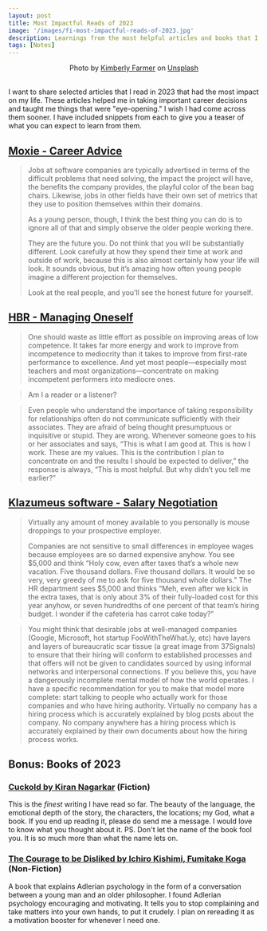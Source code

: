 ```yaml
---
layout: post
title: Most Impactful Reads of 2023
image: '/images/fi-most-impactful-reads-of-2023.jpg'
description: Learnings from the most helpful articles and books that I read in 2023
tags: [Notes]
---
```

<center>Photo by <a href="https://unsplash.com/@kimberlyfarmer?utm_content=creditCopyText&utm_medium=referral&utm_source=unsplash">Kimberly Farmer</a> on <a href="https://unsplash.com/photos/shallow-focus-photography-of-books-lUaaKCUANVI?utm_content=creditCopyText&utm_medium=referral&utm_source=unsplash">Unsplash</a></center><br>

I want to share selected articles that I read in 2023 that had the most impact on my life. These articles helped me in taking important career decisions and taught me things that were "eye-opening." I wish I had come across them sooner. I have included snippets from each to give you a teaser of what you can expect to learn from them.

## [Moxie - Career Advice](https://moxie.org/2013/01/07/career-advice.html)

> Jobs at software companies are typically advertised in terms of the difficult problems that need solving, the impact the project will have, the benefits the company provides, the playful color of the bean bag chairs. Likewise, jobs in other fields have their own set of metrics that they use to position themselves within their domains. 
> 
> As a young person, though, I think the best thing you can do is to ignore all of that and simply observe the older people working there.
> 
> They are the future you. Do not think that you will be substantially different. Look carefully at how they spend their time at work and outside of work, because this is also almost certainly how your life will look. It sounds obvious, but it’s amazing how often young people imagine a different projection for themselves.
> 
> Look at the real people, and you’ll see the honest future for yourself.

## [HBR - Managing Oneself](https://hbr.org/2005/01/managing-oneself)
> One should waste as little effort as possible on improving areas of low competence. It takes far more energy and work to improve from incompetence to mediocrity than it takes to improve from first-rate performance to excellence. And yet most people—especially most teachers and most organizations—concentrate on making incompetent performers into mediocre ones.

> Am I a reader or a listener?

> Even people who understand the importance of taking responsibility for relationships often do not communicate sufficiently with their associates. They are afraid of being thought presumptuous or inquisitive or stupid. They are wrong. Whenever someone goes to his or her associates and says, “This is what I am good at. This is how I work. These are my values. This is the contribution I plan to concentrate on and the results I should be expected to deliver,” the response is always, “This is most helpful. But why didn’t you tell me earlier?”


## [Klazumeus software - Salary Negotiation](https://www.kalzumeus.com/2012/01/23/salary-negotiation/)

> Virtually any amount of money available to you personally is mouse droppings to your prospective employer.
>
> Companies are not sensitive to small differences in employee wages because employees are so darned expensive anyhow.  You see $5,000 and think “Holy cow, even after taxes that’s a whole new vacation.  Five thousand dollars.  Five thousand dollars.  It would be so very, very greedy of me to ask for five thousand whole dollars.”  The HR department sees $5,000 and thinks “Meh, even after we kick in the extra taxes, that is only about 3% of their fully-loaded cost for this year anyhow, or seven hundredths of one percent of that team’s hiring budget.  I wonder if the cafeteria has carrot cake today?”

> You might think that desirable jobs at well-managed companies (Google, Microsoft, hot startup FooWithTheWhat.ly, etc) have layers and layers of bureaucratic scar tissue (a great image from 37Signals) to ensure that their hiring will conform to established processes and that offers will not be given to candidates sourced by using informal networks and interpersonal connections.  If you believe this, you have a dangerously incomplete mental model of how the world operates.  I have a specific recommendation for you to make that model more complete: start talking to people who actually work for those companies and who have hiring authority.  Virtually no company has a hiring process which is accurately explained by blog posts about the company.  No company anywhere has a hiring process which is accurately explained by their own documents about how the hiring process works.

## Bonus: Books of 2023

### [Cuckold by Kiran Nagarkar](https://www.goodreads.com/en/book/show/109326) (Fiction)

This is the *finest* writing I have read so far. The beauty of the language, the emotional depth of the story, the characters, the locations; my God, what a book. If you end up reading it, please do send me a message. I would love to know what you thought about it. PS. Don't let the name of the book fool you. It is so much more than what the name lets on.

### [The Courage to be Disliked by Ichiro Kishimi, Fumitake Koga](https://www.goodreads.com/en/book/show/43306206) (Non-Fiction)

A book that explains Adlerian psychology in the form of a conversation between a young man and an older philosopher. I found Adlerian psychology encouraging and motivating. It tells you to stop complaining and take matters into your own hands, to put it crudely. I plan on rereading it as a motivation booster for whenever I need one.

